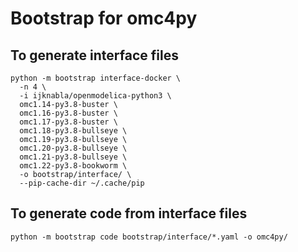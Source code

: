 
# Bootstrap for omc4py

## To generate interface files

```
python -m bootstrap interface-docker \
  -n 4 \
  -i ijknabla/openmodelica-python3 \
  omc1.14-py3.8-buster \
  omc1.16-py3.8-buster \
  omc1.17-py3.8-buster \
  omc1.18-py3.8-bullseye \
  omc1.19-py3.8-bullseye \
  omc1.20-py3.8-bullseye \
  omc1.21-py3.8-bullseye \
  omc1.22-py3.8-bookworm \
  -o bootstrap/interface/ \
  --pip-cache-dir ~/.cache/pip
```

## To generate code from interface files
```
python -m bootstrap code bootstrap/interface/*.yaml -o omc4py/
```
